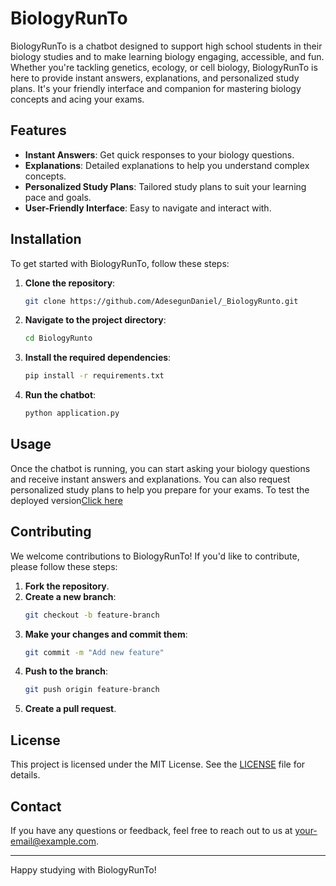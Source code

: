 
# BiologyRunTo

BiologyRunTo is a chatbot designed to support high school students in their biology studies and to make learning biology engaging, accessible, and fun. Whether you're tackling genetics, ecology, or cell biology, BiologyRunTo is here to provide instant answers, explanations, and personalized study plans. It's your friendly interface and companion for mastering biology concepts and acing your exams.

## Features

- **Instant Answers**: Get quick responses to your biology questions.
- **Explanations**: Detailed explanations to help you understand complex concepts.
- **Personalized Study Plans**: Tailored study plans to suit your learning pace and goals.
- **User-Friendly Interface**: Easy to navigate and interact with.

## Installation

To get started with BiologyRunTo, follow these steps:

1. **Clone the repository**:
   ```bash
   git clone https://github.com/AdesegunDaniel/_BiologyRunto.git
   ```
2. **Navigate to the project directory**:
   ```bash
   cd BiologyRunto
   ```
3. **Install the required dependencies**:
   ```bash
   pip install -r requirements.txt
   ```
4. **Run the chatbot**:
   ```bash
   python application.py
   ```

## Usage

Once the chatbot is running, you can start asking your biology questions and receive instant answers and explanations. You can also request personalized study plans to help you prepare for your exams.
To test the deployed version<a href="https://dm69rhyrljzl6.cloudfront.net/project.html">Click here</a>



## Contributing

We welcome contributions to BiologyRunTo! If you'd like to contribute, please follow these steps:

1. **Fork the repository**.
2. **Create a new branch**:
   ```bash
   git checkout -b feature-branch
   ```
3. **Make your changes and commit them**:
   ```bash
   git commit -m "Add new feature"
   ```
4. **Push to the branch**:
   ```bash
   git push origin feature-branch
   ```
5. **Create a pull request**.

## License

This project is licensed under the MIT License. See the [LICENSE](LICENSE) file for details.

## Contact

If you have any questions or feedback, feel free to reach out to us at [your-email@example.com](mailto:your-email@example.com).

---

Happy studying with BiologyRunTo!

